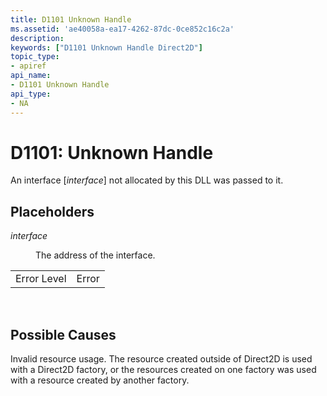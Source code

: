 ```yaml
---
title: D1101 Unknown Handle
ms.assetid: 'ae40058a-ea17-4262-87dc-0ce852c16c2a'
description: 
keywords: ["D1101 Unknown Handle Direct2D"]
topic_type:
- apiref
api_name:
- D1101 Unknown Handle
api_type:
- NA
---
```


# D1101: Unknown Handle

An interface \[*interface*\] not allocated by this DLL was passed to it.

## Placeholders

<dl> <dt>

<span id="interface"></span><span id="INTERFACE"></span>*interface*
</dt> <dd>

The address of the interface.

</dd> </dl> 

|             |       |
|-------------|-------|
| Error Level | Error |



 

## Possible Causes

Invalid resource usage. The resource created outside of Direct2D is used with a Direct2D factory, or the resources created on one factory was used with a resource created by another factory.

 

 




